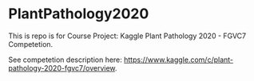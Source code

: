 # PlantPathology2020

This is repo is for Course Project: Kaggle Plant Pathology 2020 - FGVC7 Competetion.

See competetion description here: https://www.kaggle.com/c/plant-pathology-2020-fgvc7/overview.


